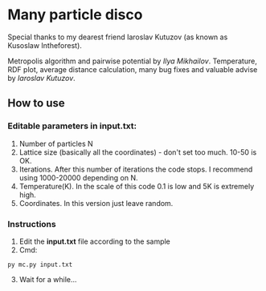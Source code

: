 # Many particle disco
Special thanks to my dearest friend Iaroslav Kutuzov (as known as Kusoslaw Intheforest).

Metropolis algorithm and pairwise potential by *Ilya Mikhailov*.
Temperature, RDF plot, average distance calculation, many bug fixes and valuable advise by *Iaroslav Kutuzov*.

## How to use
### Editable parameters in input.txt:
1. Number of particles N
2. Lattice size (basically all the coordinates) - don't set too much. 10-50 is OK.
3. Iterations. After this number of iterations the code stops. I recommend using 1000-20000 depending on N.
4. Temperature(K). In the scale of this code 0.1 is low and 5K is extremely high.
5. Coordinates. In this version just leave random.

### Instructions
1. Edit the **input.txt** file according to the sample
2. Cmd:
```shell
py mc.py input.txt
```
3. Wait for a while...

